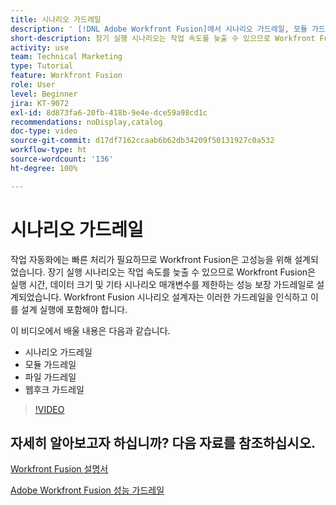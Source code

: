 ```yaml
---
title: 시나리오 가드레일
description: ' [!DNL Adobe Workfront Fusion]에서 시나리오 가드레일, 모듈 가드레일, 파일 가드레일 및 웹후크 가드레일에 대해 알아봅니다.'
short-description: 장기 실행 시나리오는 작업 속도를 늦출 수 있으므로 Workfront Fusion은 실행 시간, 데이터 크기 및 기타 시나리오 매개변수를 제한하는 성능 보장 가드레일로 설계되었습니다.
activity: use
team: Technical Marketing
type: Tutorial
feature: Workfront Fusion
role: User
level: Beginner
jira: KT-9072
exl-id: 8d873fa6-20fb-418b-9e4e-dce59a98cd1c
recommendations: noDisplay,catalog
doc-type: video
source-git-commit: d17df7162ccaab6b62db34209f50131927c0a532
workflow-type: ht
source-wordcount: '136'
ht-degree: 100%

---
```


# 시나리오 가드레일

작업 자동화에는 빠른 처리가 필요하므로 Workfront Fusion은 고성능을 위해 설계되었습니다. 장기 실행 시나리오는 작업 속도를 늦출 수 있으므로 Workfront Fusion은 실행 시간, 데이터 크기 및 기타 시나리오 매개변수를 제한하는 성능 보장 가드레일로 설계되었습니다. Workfront Fusion 시나리오 설계자는 이러한 가드레일을 인식하고 이를 설계 실행에 포함해야 합니다.

이 비디오에서 배울 내용은 다음과 같습니다.

* 시나리오 가드레일
* 모듈 가드레일
* 파일 가드레일
* 웹후크 가드레일

>[!VIDEO](https://video.tv.adobe.com/v/335314/?quality=12&learn=on&enablevpops)

## 자세히 알아보고자 하십니까? 다음 자료를 참조하십시오.

[Workfront Fusion 설명서](https://experienceleague.adobe.com/docs/workfront/using/adobe-workfront-fusion/workfront-fusion-2.html?lang=ko-kr)

[Adobe Workfront Fusion 성능 가드레일](https://experienceleague.adobe.com/docs/workfront/using/adobe-workfront-fusion/get-started-with-workfront-fusion/fusion-performance-guardrails.html?lang=ko)
